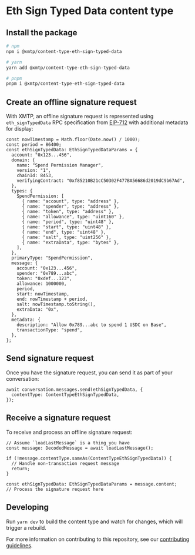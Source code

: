 # Eth Sign Typed Data content type

## Install the package

```bash
# npm
npm i @xmtp/content-type-eth-sign-typed-data

# yarn
yarn add @xmtp/content-type-eth-sign-typed-data

# pnpm
pnpm i @xmtp/content-type-eth-sign-typed-data
```

## Create an offline signature request

With XMTP, an offline signature request is represented using `eth_signTypedData` RPC specification from [EIP-712](https://eips.ethereum.org/EIPS/eip-712#specification-of-the-eth_signtypeddata-json-rpc) with additional metadata for display:

```tsx
const nowTimestamp = Math.floor(Date.now() / 1000);
const period = 86400;
const ethSignTypedData: EthSignTypedDataParams = {
  account: "0x123...456",
  domain: {
    name: "Spend Permission Manager",
    version: "1",
    chainId: 8453,
    verifyingContract: "0xf85210B21cC50302F477BA56686d2019dC9b67Ad",
  },
  types: {
    SpendPermission: [
      { name: "account", type: "address" },
      { name: "spender", type: "address" },
      { name: "token", type: "address" },
      { name: "allowance", type: "uint160" },
      { name: "period", type: "uint48" },
      { name: "start", type: "uint48" },
      { name: "end", type: "uint48" },
      { name: "salt", type: "uint256" },
      { name: "extraData", type: "bytes" },
    ],
  },
  primaryType: "SpendPermission",
  message: {
    account: "0x123...456",
    spender: "0x789...abc",
    token: "0xdef...123",
    allowance: 1000000,
    period,
    start: nowTimestamp,
    end: nowTimestamp + period,
    salt: nowTimestamp.toString(),
    extraData: "0x",
  },
  metadata: {
    description: "Allow 0x789...abc to spend 1 USDC on Base",
    transactionType: "spend",
  },
};
```

## Send signature request

Once you have the signature request, you can send it as part of your conversation:

```tsx
await conversation.messages.send(ethSignTypedData, {
  contentType: ContentTypeEthSignTypedData,
});
```

## Receive a signature request

To receive and process an offline signature request:

```tsx
// Assume `loadLastMessage` is a thing you have
const message: DecodedMessage = await loadLastMessage();

if (!message.contentType.sameAs(ContentTypeEthSignTypedData)) {
  // Handle non-transaction request message
  return;
}

const ethSignTypedData: EthSignTypedDataParams = message.content;
// Process the signature request here
```

## Developing

Run `yarn dev` to build the content type and watch for changes, which will trigger a rebuild.

For more information on contributing to this repository, see our [contributing guidelines](../../CONTRIBUTING.md).
